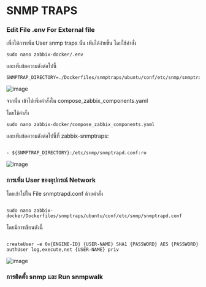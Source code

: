 # SNMP TRAPS

### Edit File .env  For External file
เพื่อให้การเพิ่ม User snmp traps นั้น เพิ่มได้ง่ายขึ้น โดยใช้คำสั่ง

~~~
sudo nano zabbix-docker/.env
~~~

และเพิ่มข้อความดังต่อไปนี้

~~~
SNMPTRAP_DIRECTORY=./Dockerfiles/snmptraps/ubuntu/conf/etc/snmp/snmptrapd.conf
~~~

![image](https://github.com/lersakk/ZabbixUserManual/assets/136166133/a13c7ae3-522e-429d-be82-b07780d863bf)


จากนั้น เข้าไปเพิ่มคำสั่งใน compose_zabbix_components.yaml

โดยใช้คำสั่ง 

~~~
sudo nano zabbix-docker/compose_zabbix_components.yaml
~~~

และเพิ่มข้อความดังต่อไปนี้ที่ zabbix-snmptraps:  


~~~

- ${SNMPTRAP_DIRECTORY}:/etc/snmp/snmptrapd.conf:ro

~~~

![image](https://github.com/lersakk/ZabbixUserManual/assets/136166133/1324003c-54a9-4fff-90d4-e5d214d98005)



### การเพิ่ม User ของอุปกรณ์ Network

โดยเข้าไปใน File snmptrapd.conf  ด้วยคำสั่ง

~~~

sudo nano zabbix-docker/Dockerfiles/snmptraps/ubuntu/conf/etc/snmp/snmptrapd.conf

~~~

โดยมีการเขียนดังนี้

~~~

createUser -e 0x{ENGINE-ID} {USER-NAME} SHA1 {PASSWORD} AES {PASSWORD}
authUser log,execute,net {USER-NAME} priv

~~~

![image](https://github.com/lersakk/ZabbixUserManual/assets/136166133/9cc65eb7-805a-4815-8e02-dc242190d7a7)


###  การติดตั้ง snmp และ Run snmpwalk



